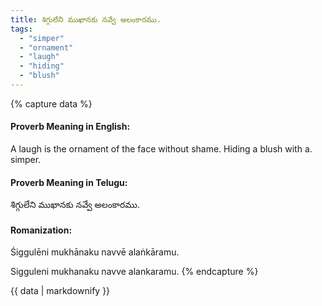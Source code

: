 ```yaml
---
title: శిగ్గులేని ముఖానకు నవ్వే అలంకారము.
tags:
  - "simper"
  - "ornament"
  - "laugh"
  - "hiding"
  - "blush"
---
```


{% capture data %}
#### Proverb Meaning in English:
A laugh is the ornament of the face without shame.
Hiding a blush with a. simper.

#### Proverb Meaning in Telugu:
శిగ్గులేని ముఖానకు నవ్వే అలంకారము.

#### Romanization:
Śiggulēni mukhānaku navvē alaṅkāramu.

Sigguleni mukhanaku navve alankaramu.
{% endcapture %}

{{ data | markdownify }}

